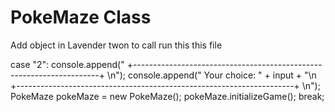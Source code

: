 # PokeMaze Class
Add object in Lavender twon to call run this this file

case "2":
console.append("  +---------------------------------------------------------------------+  \n");
console.append("    Your choice: " + input
          + "\n  +---------------------------------------------------------------------+  \n");
PokeMaze pokeMaze = new PokeMaze();
pokeMaze.initializeGame();
break;
